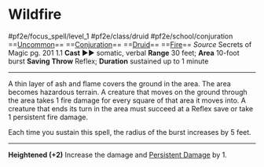 # Wildfire
#pf2e/focus_spell/level_1 #pf2e/class/druid #pf2e/school/conjuration 
==[Uncommon](rules/traits/uncommon.md)== ==[Conjuration](rules/traits/conjuration.md)== ==[Druid](rules/traits/druid.md)== ==[Fire](rules/traits/fire.md)==
*Source* Secrets of Magic pg. 201 1.1
**Cast** ►► somatic, verbal
**Range** 30 feet; **Area** 10-foot burst
**Saving Throw** Reflex; **Duration** sustained up to 1 minute

---
A thin layer of ash and flame covers the ground in the area. The area becomes hazardous terrain. A creature that moves on the ground through the area takes 1 fire damage for every square of that area it moves into. A creature that ends its turn in the area must succeed at a Reflex save or take 1 persistent fire damage.

Each time you sustain this spell, the radius of the burst increases by 5 feet.

<hr>

**Heightened (+2)** Increase the damage and [Persistent Damage](../../../Conditions/Persistent%20Damage.md) by 1.